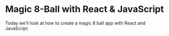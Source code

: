 # Magic 8-Ball with React & JavaScript

Today we’ll look at how to create a magic 8 ball app with React and JavaScript.

